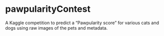 # pawpularityContest
A Kaggle competition to predict a “Pawpularity score” for various cats and dogs using raw images of the pets and metadata.
